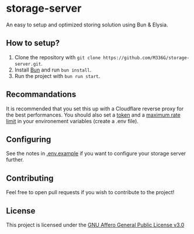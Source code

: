 # storage-server
An easy to setup and optimized storing solution using Bun & Elysia.

## How to setup?
1. Clone the repository with `git clone https://github.com/M336G/storage-server.git`.
2. Install [Bun](https://bun.sh/) and run `bun install`.
3. Run the project with `bun run start`.

## Recommandations
It is recommended that you set this up with a Cloudflare reverse proxy for the best performances. You should also set a [token](https://github.com/M336G/storage-server/blob/29e8ce5c2624aafd61314ae54f4d26332c9e91ea/.env.example#L4) and a [maximum rate limit](https://github.com/M336G/storage-server/blob/29e8ce5c2624aafd61314ae54f4d26332c9e91ea/.env.example#L7) in your environement variables (create a .env file).

## Configuring
See the notes in [.env.example](https://github.com/M336G/storage-server/blob/main/.env.example) if you want to configure your storage server further.

## Contributing
Feel free to open pull requests if you wish to contribute to the project!

## License
This project is licensed under the [GNU Affero General Public License v3.0](https://github.com/M336G/storage-server/blob/main/LICENSE)
